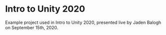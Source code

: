 # Intro to Unity 2020
Example project used in Intro to Unity 2020, presented live by Jaden Balogh on September 15th, 2020.
